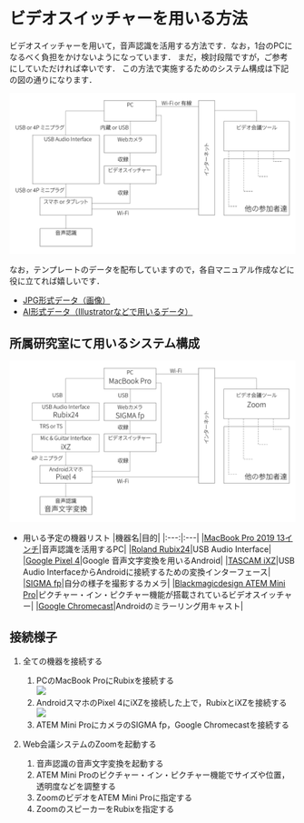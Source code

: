 # ビデオスイッチャーを用いる方法
ビデオスイッチャーを用いて，音声認識を活用する方法です．なお，1台のPCになるべく負担をかけないようになっています．
まだ，検討段階ですが，ご参考にしていただければ幸いです．
この方法で実施するためのシステム構成は下記の図の通りになります．

![接続イメージのテンプレ](fig/template/Template_Using_VideoSwitcher-JP.jpg)


なお，テンプレートのデータを配布していますので，各自マニュアル作成などに役に立てれば嬉しいです．
  - [JPG形式データ（画像）](fig/template/Template_Using_VideoSwitcher-JP.jpg)
  - [AI形式データ（Illustratorなどで用いるデータ）](fig/template/Template_Using_VideoSwitcher-JP.ai)


## 所属研究室にて用いるシステム構成
![システム](fig/Using_VideoSwitcher_ThetaAkihisa-JP.jpg)


- 用いる予定の機器リスト
  |機器名|目的|
  |:---:|:---|
  |[MacBook Pro 2019 13インチ](https://support.apple.com/kb/SP795?viewlocale=ja_JP&locale=ja_JP)|音声認識を活用するPC|
  |[Roland Rubix24](https://www.roland.com/jp/products/rubix24/)|USB Audio Interface|
  |[Google Pixel 4](https://store.google.com/jp/product/pixel_4)|Google 音声文字変換を用いるAndroid|
  |[TASCAM iXZ](https://tascam.jp/jp/product/ixz/top)|USB Audio InterfaceからAndroidに接続するための変換インターフェース|
  |[SIGMA fp](https://www.sigma-global.com/jp/cameras/fp-series/)|自分の様子を撮影するカメラ|
  |[Blackmagicdesign ATEM Mini Pro](https://www.blackmagicdesign.com/jp/products/atemmini/techspecs/W-APS-14)|ピクチャー・イン・ピクチャー機能が搭載されているビデオスイッチャー|
  |[Google Chromecast](https://store.google.com/jp/product/chromecast)|Androidのミラーリング用キャスト|
  

  
## 接続様子
1. 全ての機器を接続する
    1. PCのMacBook ProにRubixを接続する  
      ![](fig/Sample/01-2.jpg)
    1. AndroidスマホのPixel 4にiXZを接続した上で，RubixとiXZを接続する  
      ![](fig/Sample/01-3.jpg)
    1. ATEM Mini ProにカメラのSIGMA fp，Google Chromecastを接続する

1. Web会議システムのZoomを起動する    
    1. 音声認識の音声文字変換を起動する
    1. ATEM Mini Proのピクチャー・イン・ピクチャー機能でサイズや位置，透明度などを調整する
    1. ZoomのビデオをATEM Mini Proに指定する
    1. ZoomのスピーカーをRubixを指定する
    
